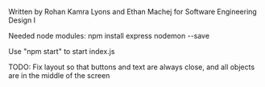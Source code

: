 Written by Rohan Kamra Lyons and Ethan Machej for Software Engineering Design I

Needed node modules:
npm install express nodemon --save

Use "npm start" to start index.js

TODO: Fix layout so that buttons and text are always close, and all objects are in the middle of the screen